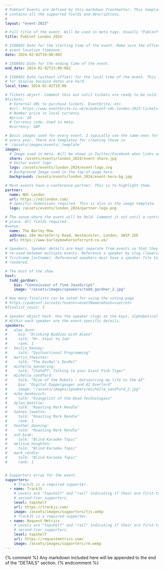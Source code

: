 ```yaml
---
# PubConf Events are defined by this markdown frontmatter. This template
# contains all the supported fields and descriptions.
#
layout: "event-2023"

# Full title of the event. Will be used in meta tags. Usually "PubConf City Year"
title: PubConf London 2024

# ISO8601 Date for the starting time of the event. Make sure the offset is in the
# event location timezone.
date: 2024-02-02T19:00:00Z

# ISO8601 Date for the ending time of the event.
end_date: 2024-02-02T23:00:00Z

# ISO8601 Date (without offset) for the local time of the event. This is used
# for display because dates are hard.
local_time: 2024-02-02T19:00

# Tickets object. Comment this out until tickets are ready to be sold.
#tickets:
  # External URL to purchase tickets. Eventbrite, etc.
  #url: https://www.eventbrite.co.uk/e/pubconf-ndc-london-2023-tickets-487578629807
  # Number price in local currency
  #price: 20
  # Currency code. Used in meta.
  #currency: GBP

# Basic images used for every event. I typically use the same ones for a location
# every year. There are templates for creating these in
# `/assets/images/events/_template`
images:
  # Image used in meta. Will be shown in Twitter/Facebook when links are shared.
  share: /assets/events/london_2024/event-share.jpg
  # Vector event logo
  logo: /assets/events/london_2024/event-logo.svg
  # Background Image used in the top-of-page hero.
  background: /assets/events/london_2024/event-hero-bg.jpg

# Most events have a conference partner. This is to highlight them.
partner:
  name: NDC London
  url: https://ndclondon.com/
  # Specific dimensions required. This is also in the image template.
  logo: /assets/events/london_2024/partner-logo.png

# The venue where the event will be held. Comment it out until a contract is in
# place. All fields required.
#venue:
  name: The Barley Mow
  address: 104 Horseferry Road, Westminster, London, SW1P 2EE
  url: https://www.barleymowhorseferryrd.co.uk/

# Speakers. Speaker details are kept separate from events so that they can be
# re-used between multiple events. Reference a speaker by slug (lowercase,
# firstname_lastname). Referenced speakers must have a speaker file to be
# rendered.

# The host of the show
host:
  todd_gardner:
    bio: "Connoisseur of fine JavaScript"
    image: "/assets/images/speakers/todd_gardner_2.jpg"

# How many finalists can be voted for using the voting page
# https://pubconf.io/vote/?event=<eventName>&hash=<secret>
#finalist_count: 3

# Speaker object hash. Use the speaker slugs as the keys, alphabetically listed.
# Within each speaker are the event-specific details.
speakers:
#   alex_dunn:
#     bio: "Drinking Buddies with Alexa"
#     talk: "Mr. Steal Yo Job"
#     rank: 1
#   kevlin_henney:
#     talk: "Dysfunctional Programming"
#   martin_thwaites:
#     talk: "The DevRel's DevRel"
#   michelle_mannering:
#     talk: "ChatGPT; Talking to your Giant Pink Tiger"
#   michelle_sandford:
#     talk: "Rise of the Robots - Outsourcing my life to the AI"
#     bio: "Digital Doppelganger and AI Overlord"
#     image: "/assets/images/speakers/michelle_sandford_2.jpg"
#   mike_benkovich:
#     talk: "Evangelist of the Dead Technologies"
#   dylan_beattie:
#     talk: "Roasting Mark Rendle"
#   hannes_lowette:
#     talk: "Roasting Mark Rendle"
#     rank: 1
#   heather_downing:
#     talk: "Roasting Mark Rendle"
#   ash_bzak:
#     talk: "Blind Karaoke Topic"
#   melissa_houghton:
#     talk: "Blind Karaoke Topic"
#   mark_rendle:
#     talk: "Blind Karaoke Topic"
#     rank: 1


# Supporters array for the event.
supporters:
    # TrackJS is a required supporter.
  - name: TrackJS
    # Levels are "topshelf" and "rail" indicating if their are first-tier or
    # second-tier supporters.
    level: topshelf
    url: https://trackjs.com/
    image: /assets/images/supporters/tjs.webp
    # TrackJS is a required supporter.
  - name: Request Metrics
    # Levels are "topshelf" and "rail" indicating if their are first-tier or
    # second-tier supporters.
    level: topshelf
    url: https://requestmetrics.com/
    image: /assets/images/supporters/rm.webp
---
```


{% comment %}
Any markdown included here will be appended to the end of the "DETAILS" section.
{% endcomment %}
